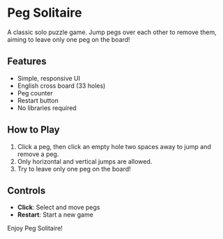 # Peg Solitaire

A classic solo puzzle game. Jump pegs over each other to remove them, aiming to leave only one peg on the board!

## Features
- Simple, responsive UI
- English cross board (33 holes)
- Peg counter
- Restart button
- No libraries required

## How to Play
1. Click a peg, then click an empty hole two spaces away to jump and remove a peg.
2. Only horizontal and vertical jumps are allowed.
3. Try to leave only one peg on the board!

## Controls
- **Click**: Select and move pegs
- **Restart**: Start a new game

Enjoy Peg Solitaire!
